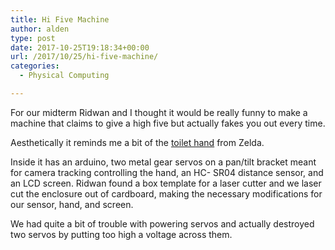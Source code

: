 ```yaml
---
title: Hi Five Machine
author: alden
type: post
date: 2017-10-25T19:18:34+00:00
url: /2017/10/25/hi-five-machine/
categories:
  - Physical Computing

---
```

For our midterm Ridwan and I thought it would be really funny to make a machine that claims to give a high five but actually fakes you out every time.



Aesthetically it reminds me a bit of the [toilet hand][1] from Zelda.

Inside it has an arduino, two metal gear servos on a pan/tilt bracket meant for camera tracking controlling the hand, an HC- SR04 distance sensor, and an LCD screen. Ridwan found a box template for a laser cutter and we laser cut the enclosure out of cardboard, making the necessary modifications for our sensor, hand, and screen.

We had quite a bit of trouble with powering servos and actually destroyed two servos by putting too high a voltage across them.

&nbsp;

 [1]: http://www.goombastomp.com/wp-content/uploads/2016/01/zlCfzTDIfO8jrA4bnw.jpg